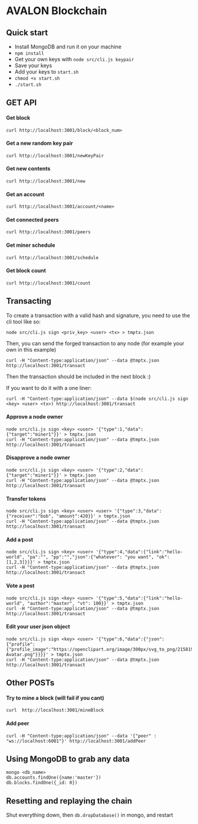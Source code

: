 # AVALON Blockchain

## Quick start
* Install MongoDB and run it on your machine
* `npm install`
* Get your own keys with `node src/cli.js keypair`
* Save your keys
* Add your keys to `start.sh`
* `chmod +x start.sh`
* `./start.sh`

## GET API

#### Get block
```
curl http://localhost:3001/block/<block_num>
```

#### Get a new random key pair
```
curl http://localhost:3001/newKeyPair
```

#### Get new contents
```
curl http://localhost:3001/new
```

#### Get an account
```
curl http://localhost:3001/account/<name>
```

#### Get connected peers
```
curl http://localhost:3001/peers
```

#### Get miner schedule
```
curl http://localhost:3001/schedule
```

#### Get block count
```
curl http://localhost:3001/count
```

## Transacting

To create a transaction with a valid hash and signature, you need to use the cli tool like so:
```
node src/cli.js sign <priv_key> <user> <tx> > tmptx.json
```

Then, you can send the forged transaction to any node (for example your own in this example)

```
curl -H "Content-type:application/json" --data @tmptx.json http://localhost:3001/transact
```
Then the transaction should be included in the next block :)

If you want to do it with a one liner:
```
curl -H "Content-type:application/json" --data $(node src/cli.js sign <key> <user> <tx>) http://localhost:3001/transact
```

#### Approve a node owner
```
node src/cli.js sign <key> <user> '{"type":1,"data":{"target":"miner1"}}' > tmptx.json
curl -H "Content-type:application/json" --data @tmptx.json http://localhost:3001/transact
```

#### Disapprove a node owner
```
node src/cli.js sign <key> <user> '{"type":2,"data":{"target":"miner1"}}' > tmptx.json
curl -H "Content-type:application/json" --data @tmptx.json http://localhost:3001/transact
```

#### Transfer tokens
```
node src/cli.js sign <key> <user> <user> '{"type":3,"data":{"receiver":"bob", "amount":420}}' > tmptx.json
curl -H "Content-type:application/json" --data @tmptx.json http://localhost:3001/transact
```

#### Add a post
```
node src/cli.js sign <key> <user> '{"type":4,"data":{"link":"hello-world", "pa":"", "pp":"","json":{"whatever": "you want", "ok": [1,2,3]}}}' > tmptx.json
curl -H "Content-type:application/json" --data @tmptx.json http://localhost:3001/transact
```

#### Vote a post
```
node src/cli.js sign <key> <user> '{"type":5,"data":{"link":"hello-world", "author":"master", "vt": 100}}' > tmptx.json
curl -H "Content-type:application/json" --data @tmptx.json http://localhost:3001/transact
```

#### Edit your user json object
```
node src/cli.js sign <key> <user> '{"type":6,"data":{"json":{"profile":{"profile_image":"https://openclipart.org/image/300px/svg_to_png/215819/Linux-Avatar.png"}}}}' > tmptx.json
curl -H "Content-type:application/json" --data @tmptx.json http://localhost:3001/transact
```

## Other POSTs

#### Try to mine a block (will fail if you cant)
```
curl  http://localhost:3001/mineBlock
``` 

#### Add peer
```
curl -H "Content-type:application/json" --data '{"peer" : "ws://localhost:6001"}' http://localhost:3001/addPeer
```

## Using MongoDB to grab any data
```
mongo <db_name>
db.accounts.findOne({name:'master'})
db.blocks.findOne({_id: 0})
```

## Resetting and replaying the chain
Shut everything down, then `db.dropDatabase()` in mongo, and restart
